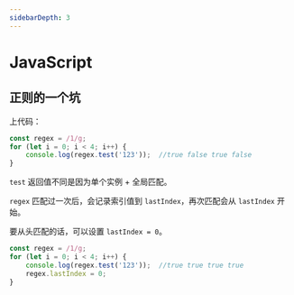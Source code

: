 ```yaml
---
sidebarDepth: 3
---
```

# JavaScript

## 正则的一个坑
上代码：
``` js
const regex = /1/g;
for (let i = 0; i < 4; i++) {
    console.log(regex.test('123'));  //true false true false
}
```
`test` 返回值不同是因为单个实例 + 全局匹配。

`regex` 匹配过一次后，会记录索引值到 `lastIndex`，再次匹配会从 `lastIndex` 开始。

要从头匹配的话，可以设置 `lastIndex = 0`。

``` js
const regex = /1/g;
for (let i = 0; i < 4; i++) {
    console.log(regex.test('123'));  //true true true true
    regex.lastIndex = 0;
}
```